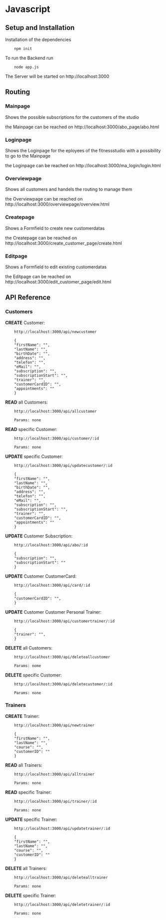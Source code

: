# Javascript

## Setup and Installation

Installation of the dependencies

        npm init

To run the Backend run

        node app.js

The Server will be started on http://localhost:3000

## Routing

### Mainpage

Shows the possible subscriptions for the customers of the studio

the Mainpage can be reached on http://localhost:3000/abo_page/abo.html

### Loginpage

Shows the Loginpage for the eployees of the fitnessstudio with a possibility to go to the Mainpage

the Loginpage can be reached on http://localhost:3000/ma_login/login.html

### Overviewpage

Shows all customers and handels the routing to manage them

the Overviewpage can be reached on http://localhost:3000/overviewpage/overview.html

### Createpage

Shows a Formfield to create new customerdatas

the Createpage can be reached on http://localhost:3000/create_customer_page/create.html

### Editpage

Shows a Formfield to edit existing customerdatas

the Editpage can be reached on http://localhost:3000/edit_customer_page/edit.html

## API Reference

### Customers

**CREATE** Customer:

        http://localhost:3000/api/newcustomer
        
        {
        "firstName": "",
        "lastName": "",
        "birthDate": "",
        "address": "",
        "telefon": "",
        "eMail": "",
        "subscription": "",
        "subscriptionStart": "",
        "trainer": "",
        "customerCardID": "",
        "appointments": ""
        }
**READ** all Customers:

        http://localhost:3000/api/allcustomer

        Params: none
**READ** specific Customer:

        http://localhost:3000/api/customer/:id

        Params: none
**UPDATE** specific Customer:

        http://localhost:3000/api/updatecustomer/:id

        {
        "firstName": "",
        "lastName": "",
        "birthDate": "",
        "address": "",
        "telefon": "",
        "eMail": "",
        "subscription": "",
        "subscriptionStart": "",
        "trainer": "",
        "customerCardID": "",
        "appointments": ""
        }
**UPDATE** Customer Subscription:

        http://localhost:3000/api/abo/:id

        {
        "subscription": "",
        "subscriptionStart": ""
        }
**UPDATE** Customer CustomerCard:

        http://localhost:3000/api/card/:id

        {
        "customerCardID": "",
        }
**UPDATE** Customer Customer Personal Trainer:

        http://localhost:3000/api/customertrainer/:id

        {
        "trainer": "",
        }
**DELETE** all Customers:

        http://localhost:3000/api/deleteallcustomer

        Params: nome
**DELETE** specific Customer:

        http://localhost:3000/api/deletecustomer/:id

        Params: none

### Trainers

**CREATE** Trainer:

        http://localhost:3000/api/newtrainer

        {
        "firstName": "",
        "lastName": "",
        "course": "",
        "customerID": ""
        }
**READ** all Trainers:

        http://localhost:3000/api/alltrainer
        
        Params: none
**READ** specific Trainer:

        http://localhost:3000/api/trainer/:id

        Params: none
**UPDATE** specific Trainer:

        http://localhost:3000/api/updatetrainer/:id

        {
        "firstName": "",
        "lastName": "",
        "course": "",
        "customerID": ""
        }
**DELETE** all Trainers:

        http://localhost:3000/api/deletealltrainer

        Params: none
**DELETE** specific Trainer:

        http://localhost:3000/api/deletetrainer/:id

        Params: none

